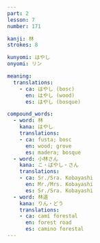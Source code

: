 ```yaml
---
part: 2
lesson: 7
number: 171

kanji: 林
strokes: 8

kunyomi: はやし
onyomi: リン

meaning:
  translations:
    - ca: はやし (bosc)
      en: はやし (wood)
      es: はやし (bosque)

compound_words:
  - word: 林
    kana: はやし
    translations:
    - ca: fusta; bosc
      en: wood; grove
      es: madera; bosque
  - word: 小林さん
    kana: こ・ばやし・さん
    translations:
    - ca: Sr./Sra. Kobayashi
      en: Mr./Mrs. Kobayashi
      es: Sr./Sra. Kobayashi
  - word: 林道
    kana: りん・どう
    translations:
    - ca: camí forestal
      en: forest road
      es: camino forestal
---
```

